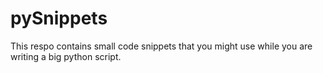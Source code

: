 pySnippets
==========

This respo contains small code snippets that you might use while you are writing a big python script.
